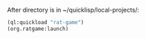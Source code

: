 
After directory is in ~/quicklisp/local-projects/:

```lisp
(ql:quickload "rat-game")
(org.ratgame:launch)
```

